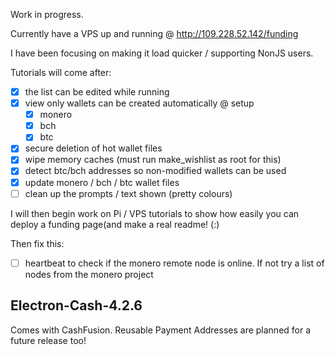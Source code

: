 Work in progress. 

Currently have a VPS up and running @ http://109.228.52.142/funding

I have been focusing on making it load quicker / supporting NonJS users.

Tutorials will come after:    
- [x] the list can be edited while running
- [x] view only wallets can be created automatically @ setup 
    - [x] monero
    - [x] bch
    - [x] btc 
- [x] secure deletion of hot wallet files
- [x] wipe memory caches (must run make_wishlist as root for this)
- [x] detect btc/bch addresses so non-modified wallets can be used
- [x] update monero / bch / btc wallet files
- [ ] clean up the prompts / text shown (pretty colours)

I will then begin work on Pi / VPS tutorials to show how easily you can deploy a funding page(and make a real readme! (:)

Then fix this:
- [ ] heartbeat to check if the monero remote node is online. If not try a list of nodes from the monero project


## Electron-Cash-4.2.6
Comes with CashFusion. Reusable Payment Addresses are planned for a future release too! 
